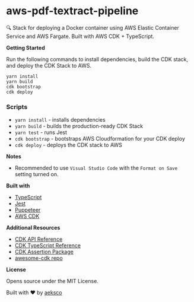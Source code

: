 # aws-pdf-textract-pipeline

:mag: Stack for deploying a Docker container using AWS Elastic Container Service and AWS Fargate. Built with AWS CDK + TypeScript.

**Getting Started**

Run the following commands to install dependencies, build the CDK stack, and deploy the CDK Stack to AWS.

```
yarn install
yarn build
cdk bootstrap
cdk deploy
```

### Scripts

- `yarn install` - installs dependencies
- `yarn build` - builds the production-ready CDK Stack
- `yarn test` - runs Jest
- `cdk bootstrap` - bootstraps AWS Cloudformation for your CDK deploy
- `cdk deploy` - deploys the CDK stack to AWS

**Notes**

- Recommended to use `Visual Studio Code` with the `Format on Save` setting turned on.

**Built with**

- [TypeScript](https://www.typescriptlang.org/)
- [Jest](https://jestjs.io)
- [Puppeteer](https://jestjs.io)
- [AWS CDK](https://aws.amazon.com/cdk/)

**Additional Resources**

- [CDK API Reference](https://docs.aws.amazon.com/cdk/api/latest/docs/aws-construct-library.html)
- [CDK TypeScript Reference](https://docs.aws.amazon.com/cdk/api/latest/typescript/api/index.html)
- [CDK Assertion Package](https://github.com/aws/aws-cdk/tree/master/packages/%40aws-cdk/assert)
- [awesome-cdk repo](https://github.com/eladb/awesome-cdk)

**License**

Opens source under the MIT License.

Built with :heart: by [aeksco](https://twitter.com/aeksco)
